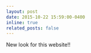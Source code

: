 ```yaml
---
layout: post
date: 2015-10-22 15:59:00-0400
inline: true
related_posts: false
---
```


New look for this website!!
